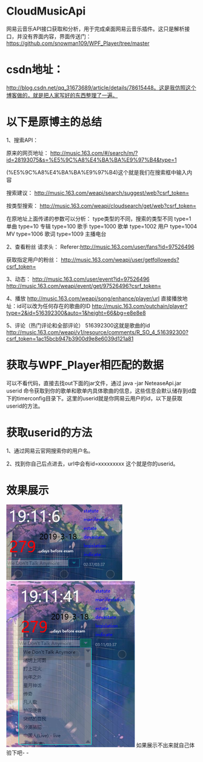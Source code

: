 # CloudMusicApi
网易云音乐API接口获取和分析，用于完成桌面网易云音乐插件。这只是解析接口，并没有界面内容，界面传送门：https://github.com/snowman109/WPF_Player/tree/master

# csdn地址：
http://blog.csdn.net/qq_31673689/article/details/78615448。这是我仿照这个博客做的，就是把人家写好的东西整理了一遍。

# 以下是原博主的总结
1、搜索API：

原来的网页地址：
http://music.163.com/#/search/m/?id=28193075&s=%E5%9C%A8%E4%BA%BA%E9%97%B4&type=1

(%E5%9C%A8%E4%BA%BA%E9%97%B4)这个就是我们在搜索框中输入内容

搜索建议：
http://music.163.com/weapi/search/suggest/web?csrf_token=

按类型搜索：
http://music.163.com/weapi/cloudsearch/get/web?csrf_token=


在原地址上面传递的参数可以分析：
type类型的不同，搜索的类型不同
type=1		单曲
type=10		专辑
type=100	歌手
type=1000	歌单
type=1002	用户
type=1004	MV
type=1006	歌词
type=1009	主播电台



2、查看粉丝
请求头：
Referer:http://music.163.com/user/fans?id=97526496

获取指定用户的粉丝：
http://music.163.com/weapi/user/getfolloweds?csrf_token=


3、动态：
http://music.163.com/user/event?id=97526496
http://music.163.com/weapi/event/get/97526496?csrf_token=


4、播放
http://music.163.com/weapi/song/enhance/player/url
直接播放地址：id可以改为任何存在的歌曲的ID
http://music.163.com/outchain/player?type=2&id=516392300&auto=1&height=66&bg=e8e8e8

5、评论（热门评论和全部评论）
516392300这就是歌曲的id
http://music.163.com/weapi/v1/resource/comments/R_SO_4_516392300?csrf_token=1ac15bcb947b3900d9e8e6039d121a81    


# 获取与WPF_Player相匹配的数据
可以不看代码，直接去找out下面的jar文件，通过 java -jar NeteaseApi.jar userid 命令获取到你的歌单和歌单内具体歌曲的信息，这些信息会默认储存到d盘下的timerconfig目录下。这里的userid就是你网易云用户的id，以下是获取userid的方法。

# 获取userid的方法
1、通过网易云官网搜索你的用户名。

2、找到你自己后点进去，url中会有id=xxxxxxxxx 这个就是你的userid。

# 效果展示
![插件展示](https://raw.githubusercontent.com/snowman109/NeateaseApi/master/show/Snipaste_2019-03-18_19-11-10.png)
![歌曲](https://raw.githubusercontent.com/snowman109/NeateaseApi/master/show/Snipaste_2019-03-18_19-11-46.png)
如果展示不出来就自己体验下吧- -
